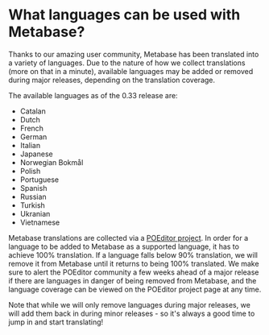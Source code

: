 # What languages can be used with Metabase?

Thanks to our amazing user community, Metabase has been translated into a variety of languages. Due to the nature of how we collect translations (more on that in a minute), available languages may be added or removed during major releases, depending on the translation coverage. 

The available languages as of the 0.33 release are:

* Catalan
* Dutch
* French
* German
* Italian
* Japanese
* Norwegian Bokmål
* Polish
* Portuguese
* Spanish
* Russian
* Turkish
* Ukranian
* Vietnamese

Metabase translations are collected via a [POEditor project](https://poeditor.com/join/project/ynjQmwSsGh). In order for a language to be added to Metabase as a supported language, it has to achieve 100% translation. If a language falls below 90% translation, we will remove it from Metabase until it returns to being 100% translated. We make sure to alert the POEditor community a few weeks ahead of a major release if there are languages in danger of being removed from Metabase, and the language coverage can be viewed on the POEditor project page at any time.

Note that while we will only remove languages during major releases, we will add them back in during minor releases - so it's always a good time to jump in and start translating!
